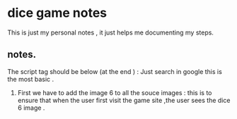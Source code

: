 # dice game notes 
 This is just my personal notes , it just helps me documenting my steps.
## notes.
The script tag should be below (at the end ) : Just search in google this is the most basic .
1. First we have to add the image 6 to all the souce images : this is to ensure that when the user first visit the game site ,the user sees the dice 6 image .
